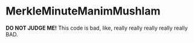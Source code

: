 # MerkleMinuteManimMushlam

**DO NOT JUDGE ME!** This code is bad, like, really really really really really BAD.
